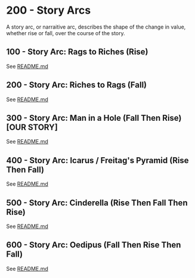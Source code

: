 # 200 - Story Arcs

A story arc, or narraitive arc, describes the shape of the change in value, whether rise or fall, over the course of the story.

## 100 - Story Arc: Rags to Riches (Rise)

See [README.md](./100/README.md)

## 200 - Story Arc: Riches to Rags (Fall)

See [README.md](./200/README.md)

## 300 - Story Arc: Man in a Hole (Fall Then Rise) [OUR STORY]

See [README.md](./300/README.md)

## 400 - Story Arc: Icarus / Freitag's Pyramid (Rise Then Fall)

See [README.md](./400/README.md)

## 500 - Story Arc: Cinderella (Rise Then Fall Then Rise)

See [README.md](./500/README.md)

## 600 - Story Arc: Oedipus (Fall Then Rise Then Fall)

See [README.md](./600/README.md)